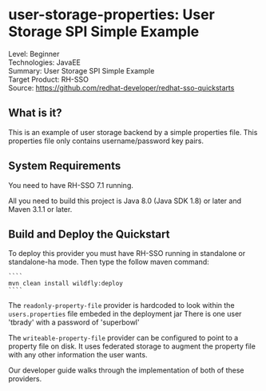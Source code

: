 user-storage-properties: User Storage SPI Simple Example
========================================================

Level: Beginner  
Technologies: JavaEE  
Summary: User Storage SPI Simple Example  
Target Product: RH-SSO  
Source: <https://github.com/redhat-developer/redhat-sso-quickstarts>  


What is it?
-----------

This is an example of user storage backend by a simple properties file.  This properties file only contains username/password key pairs.


System Requirements
-------------------

You need to have RH-SSO 7.1 running.

All you need to build this project is Java 8.0 (Java SDK 1.8) or later and Maven 3.1.1 or later.


Build and Deploy the Quickstart
-------------------------------

To deploy this provider you must have RH-SSO running in standalone or standalone-ha mode. Then type the follow maven command:

    ````
    mvn clean install wildfly:deploy
    ````

The `readonly-property-file` provider is hardcoded to look within the `users.properties` file embeded in the deployment jar
There is one user 'tbrady' with a password of 'superbowl'

The `writeable-property-file` provider can be configured to point to a property file on disk.  It uses federated
storage to augment the property file with any other information the user wants.

Our developer guide walks through the implementation of both of these providers.

